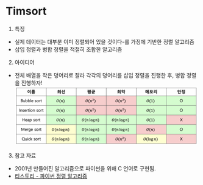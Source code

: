 # Timsort

1. 특징
- 실제 데이터는 대부분 이미 정렬되어 있을 것이다-를 가정에 기반한 정렬 알고리즘
- 삽입 정렬과 병합 정렬을 적절히 조합한 알고리즘

2. 아이디어
- 전체 배열을 작은 덩어리로 잘라 각각의 덩어리를 삽입 정렬을 진행한 후, 병합 정렬을 진행하자!
![Alt text](image.png)

3. 참고 자료
- 2001년 만들어진 알고리즘으로 파이썬을 위해 C 언어로 구현됨.
- [티스토리 - 파이썬 정렬 알고리즘](https://questionet.tistory.com/61)
